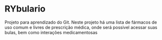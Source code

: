 # RYbulario
Projeto para aprendizado do Git.
Neste projeto há uma lista de fármacos de uso comum e livres de prescrição médica, onde será possivel acessar suas bulas, bem como interações medicamentosas

